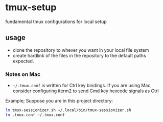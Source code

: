 # tmux-setup
fundamental tmux configurations for local setup

## usage
- clone the repository to whever you want in your local file system
- create hardlink of the files in the repository to the default paths expected.

### Notes on Mac
- `~/.tmux.conf` is written for Ctrl key bindings. If you are using Mac, consider configuring iterm2
to send Cmd key hexcode signals as Ctrl

Example;
Suppose you are in this project directory:

```sh
ln tmux-sessionizer.sh ~/.local/bin/tmux-sessionizer.sh
ln .tmux.conf ~/.tmux.conf
```
